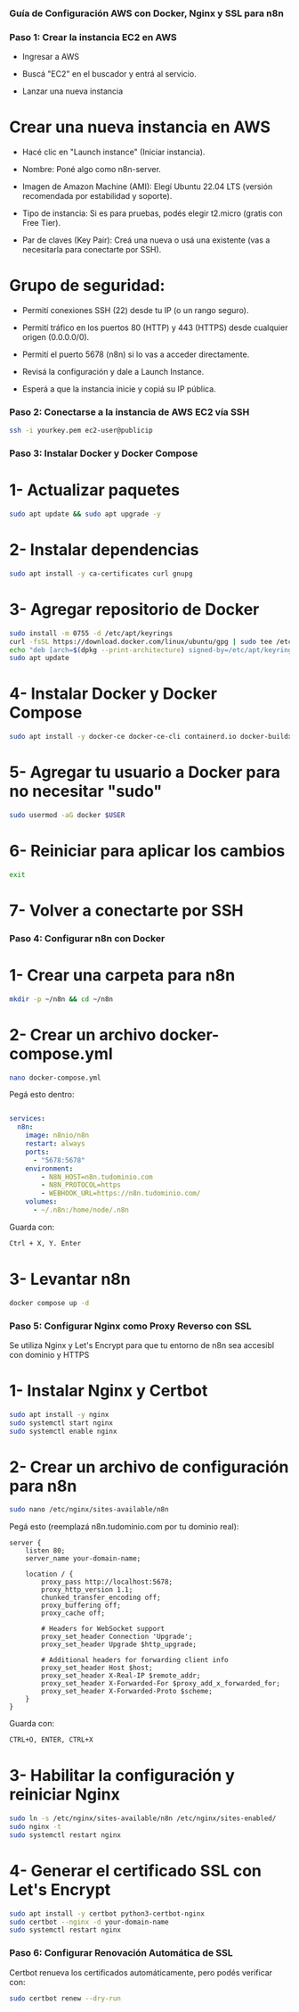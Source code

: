 ### Guía de Configuración AWS con Docker, Nginx y SSL para n8n


### Paso 1: Crear la instancia EC2 en AWS

- Ingresar a AWS

- Buscá "EC2" en el buscador y entrá al servicio.

- Lanzar una nueva instancia

# Crear una nueva instancia en AWS

- Hacé clic en "Launch instance" (Iniciar instancia).

- Nombre: Poné algo como n8n-server.

- Imagen de Amazon Machine (AMI): Elegí Ubuntu 22.04 LTS (versión recomendada por estabilidad y soporte).

- Tipo de instancia: Si es para pruebas, podés elegir t2.micro (gratis con Free Tier).

- Par de claves (Key Pair): Creá una nueva o usá una existente (vas a necesitarla para conectarte por SSH).

# Grupo de seguridad:

- Permití conexiones SSH (22) desde tu IP (o un rango seguro).

- Permití tráfico en los puertos 80 (HTTP) y 443 (HTTPS) desde cualquier origen (0.0.0.0/0).

- Permití el puerto 5678 (n8n) si lo vas a acceder directamente.

- Revisá la configuración y dale a Launch Instance.

- Esperá a que la instancia inicie y copiá su IP pública.
  

### Paso 2: Conectarse a la instancia de AWS EC2 vía SSH

```bash
ssh -i yourkey.pem ec2-user@publicip
```

### Paso 3: Instalar Docker y Docker Compose
# 1- Actualizar paquetes
```bash
sudo apt update && sudo apt upgrade -y
```
# 2- Instalar dependencias
```bash
sudo apt install -y ca-certificates curl gnupg
```
# 3- Agregar repositorio de Docker
```bash
sudo install -m 0755 -d /etc/apt/keyrings
curl -fsSL https://download.docker.com/linux/ubuntu/gpg | sudo tee /etc/apt/keyrings/docker.asc > /dev/null
echo "deb [arch=$(dpkg --print-architecture) signed-by=/etc/apt/keyrings/docker.asc] https://download.docker.com/linux/ubuntu $(lsb_release -cs) stable" | sudo tee /etc/apt/sources.list.d/docker.list > /dev/null
sudo apt update
```
# 4- Instalar Docker y Docker Compose
```bash
sudo apt install -y docker-ce docker-ce-cli containerd.io docker-buildx-plugin docker-compose-plugin
```
# 5- Agregar tu usuario a Docker para no necesitar "sudo"
```bash
sudo usermod -aG docker $USER
```
# 6- Reiniciar para aplicar los cambios
```bash
exit
```
# 7- Volver a conectarte por SSH


### Paso 4: Configurar n8n con Docker
# 1- Crear una carpeta para n8n
```bash
mkdir -p ~/n8n && cd ~/n8n
```
# 2- Crear un archivo docker-compose.yml
```bash
nano docker-compose.yml
```
Pegá esto dentro:
```yaml

services:
  n8n:
    image: n8nio/n8n
    restart: always
    ports:
      - "5678:5678"
    environment:
        - N8N_HOST=n8n.tudominio.com
        - N8N_PROTOCOL=https
        - WEBHOOK_URL=https://n8n.tudominio.com/
    volumes:
      - ~/.n8n:/home/node/.n8n
```
Guarda con: 
```bash
Ctrl + X, Y. Enter
```
# 3- Levantar n8n 
```bash
docker compose up -d
```

### Paso 5: Configurar Nginx como Proxy Reverso con SSL
Se utiliza Nginx y Let's Encrypt para que tu entorno de n8n sea accesibl con dominio y HTTPS
# 1- Instalar Nginx y Certbot
```bash
sudo apt install -y nginx
sudo systemctl start nginx
sudo systemctl enable nginx
```

# 2- Crear un archivo de configuración para n8n
```bash
sudo nano /etc/nginx/sites-available/n8n
```

Pegá esto (reemplazá n8n.tudominio.com por tu dominio real):
```nginx
server {
    listen 80;
    server_name your-domain-name;

    location / {
        proxy_pass http://localhost:5678;
        proxy_http_version 1.1;
        chunked_transfer_encoding off;
        proxy_buffering off;
        proxy_cache off;

        # Headers for WebSocket support
        proxy_set_header Connection 'Upgrade';
        proxy_set_header Upgrade $http_upgrade;

        # Additional headers for forwarding client info
        proxy_set_header Host $host;
        proxy_set_header X-Real-IP $remote_addr;
        proxy_set_header X-Forwarded-For $proxy_add_x_forwarded_for;
        proxy_set_header X-Forwarded-Proto $scheme;
    }
}
```
Guarda con: 
```bash
CTRL+O, ENTER, CTRL+X
```

# 3- Habilitar la configuración y reiniciar Nginx
```bash
sudo ln -s /etc/nginx/sites-available/n8n /etc/nginx/sites-enabled/
sudo nginx -t
sudo systemctl restart nginx
```

# 4- Generar el certificado SSL con Let's Encrypt
```bash
sudo apt install -y certbot python3-certbot-nginx
sudo certbot --nginx -d your-domain-name
sudo systemctl restart nginx
```

### Paso 6: Configurar Renovación Automática de SSL

Certbot renueva los certificados automáticamente, pero podés verificar con:
```bash
sudo certbot renew --dry-run
```

